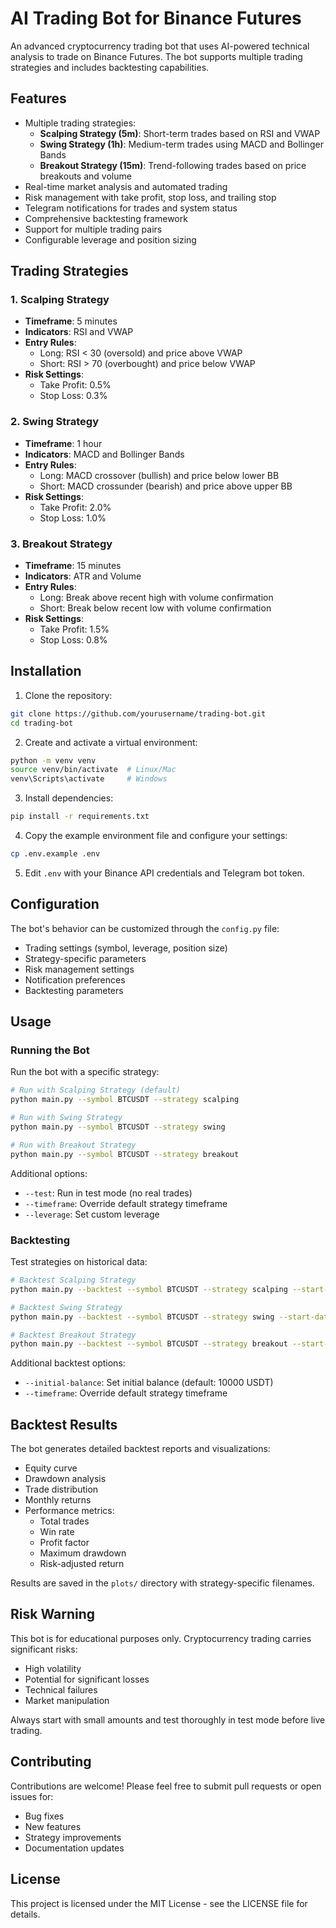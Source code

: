 # AI Trading Bot for Binance Futures

An advanced cryptocurrency trading bot that uses AI-powered technical analysis to trade on Binance Futures. The bot supports multiple trading strategies and includes backtesting capabilities.

## Features

- Multiple trading strategies:
  - **Scalping Strategy (5m)**: Short-term trades based on RSI and VWAP
  - **Swing Strategy (1h)**: Medium-term trades using MACD and Bollinger Bands
  - **Breakout Strategy (15m)**: Trend-following trades based on price breakouts and volume
- Real-time market analysis and automated trading
- Risk management with take profit, stop loss, and trailing stop
- Telegram notifications for trades and system status
- Comprehensive backtesting framework
- Support for multiple trading pairs
- Configurable leverage and position sizing

## Trading Strategies

### 1. Scalping Strategy
- **Timeframe**: 5 minutes
- **Indicators**: RSI and VWAP
- **Entry Rules**:
  - Long: RSI < 30 (oversold) and price above VWAP
  - Short: RSI > 70 (overbought) and price below VWAP
- **Risk Settings**:
  - Take Profit: 0.5%
  - Stop Loss: 0.3%

### 2. Swing Strategy
- **Timeframe**: 1 hour
- **Indicators**: MACD and Bollinger Bands
- **Entry Rules**:
  - Long: MACD crossover (bullish) and price below lower BB
  - Short: MACD crossunder (bearish) and price above upper BB
- **Risk Settings**:
  - Take Profit: 2.0%
  - Stop Loss: 1.0%

### 3. Breakout Strategy
- **Timeframe**: 15 minutes
- **Indicators**: ATR and Volume
- **Entry Rules**:
  - Long: Break above recent high with volume confirmation
  - Short: Break below recent low with volume confirmation
- **Risk Settings**:
  - Take Profit: 1.5%
  - Stop Loss: 0.8%

## Installation

1. Clone the repository:
```bash
git clone https://github.com/yourusername/trading-bot.git
cd trading-bot
```

2. Create and activate a virtual environment:
```bash
python -m venv venv
source venv/bin/activate  # Linux/Mac
venv\Scripts\activate     # Windows
```

3. Install dependencies:
```bash
pip install -r requirements.txt
```

4. Copy the example environment file and configure your settings:
```bash
cp .env.example .env
```

5. Edit `.env` with your Binance API credentials and Telegram bot token.

## Configuration

The bot's behavior can be customized through the `config.py` file:

- Trading settings (symbol, leverage, position size)
- Strategy-specific parameters
- Risk management settings
- Notification preferences
- Backtesting parameters

## Usage

### Running the Bot

Run the bot with a specific strategy:

```bash
# Run with Scalping Strategy (default)
python main.py --symbol BTCUSDT --strategy scalping

# Run with Swing Strategy
python main.py --symbol BTCUSDT --strategy swing

# Run with Breakout Strategy
python main.py --symbol BTCUSDT --strategy breakout
```

Additional options:
- `--test`: Run in test mode (no real trades)
- `--timeframe`: Override default strategy timeframe
- `--leverage`: Set custom leverage

### Backtesting

Test strategies on historical data:

```bash
# Backtest Scalping Strategy
python main.py --backtest --symbol BTCUSDT --strategy scalping --start-date 2023-01-01 --end-date 2023-06-01

# Backtest Swing Strategy
python main.py --backtest --symbol BTCUSDT --strategy swing --start-date 2023-01-01 --end-date 2023-06-01

# Backtest Breakout Strategy
python main.py --backtest --symbol BTCUSDT --strategy breakout --start-date 2023-01-01 --end-date 2023-06-01
```

Additional backtest options:
- `--initial-balance`: Set initial balance (default: 10000 USDT)
- `--timeframe`: Override default strategy timeframe

## Backtest Results

The bot generates detailed backtest reports and visualizations:

- Equity curve
- Drawdown analysis
- Trade distribution
- Monthly returns
- Performance metrics:
  - Total trades
  - Win rate
  - Profit factor
  - Maximum drawdown
  - Risk-adjusted return

Results are saved in the `plots/` directory with strategy-specific filenames.

## Risk Warning

This bot is for educational purposes only. Cryptocurrency trading carries significant risks:

- High volatility
- Potential for significant losses
- Technical failures
- Market manipulation

Always start with small amounts and test thoroughly in test mode before live trading.

## Contributing

Contributions are welcome! Please feel free to submit pull requests or open issues for:

- Bug fixes
- New features
- Strategy improvements
- Documentation updates

## License

This project is licensed under the MIT License - see the LICENSE file for details. 